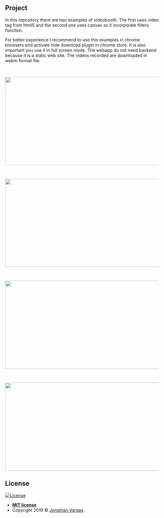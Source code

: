 ## Project

In this repository there are two examples of videobooth. The first uses video tag from html5 and the second one uses canvas so it incorporate filters function.

For better experience I recommend to use this examples in chrome browsers and activate hide download plugin in chrome store. It is also important you use it in full screen mode. The webapp do not need backend because it is a static web site. The videos recorded are downloaded in webm format file.


<br>

<p align="center">
  <img height="288" width="512" src="https://res.cloudinary.com/dnv0qwkrk/image/upload/v1601398512/wordpress_Jonathan/videobooth1.png">
</p>

<br>
<p align="center">
  <img height="288" width="512" src="https://res.cloudinary.com/dnv0qwkrk/image/upload/v1601398512/wordpress_Jonathan/videobooth2.png">
</p>
<br>
<p align="center">
  <img height="288" width="512" src="https://res.cloudinary.com/dnv0qwkrk/image/upload/v1601398512/wordpress_Jonathan/videobooth3.png">
</p>
<br>
<p align="center">
  <img height="288" width="512" src="https://res.cloudinary.com/dnv0qwkrk/image/upload/v1601398512/wordpress_Jonathan/videobooth4.png">
</p>


## License

[![License](http://img.shields.io/:license-mit-blue.svg?style=flat-square)](http://badges.mit-license.org)

- **[MIT license](http://opensource.org/licenses/mit-license.php)**
- Copyright 2019 © <a href="https://www.jonathanvargas.ml" target="_blank">Jonathan Vargas</a>.

